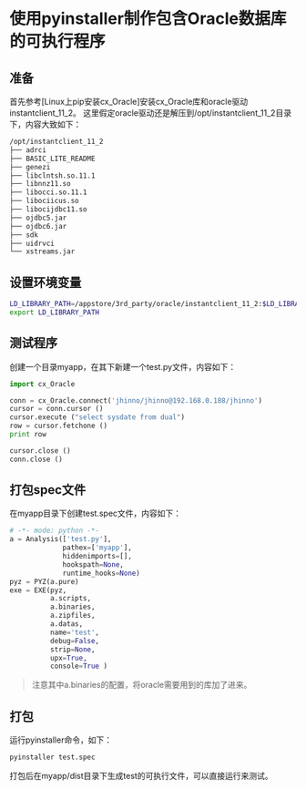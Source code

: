 # 使用pyinstaller制作包含Oracle数据库的可执行程序

## 准备
首先参考[Linux上pip安装cx_Oracle]安装cx_Oracle库和oracle驱动instantclient_11_2。
这里假定oracle驱动还是解压到/opt/instantclient_11_2目录下，内容大致如下：
``` bash
/opt/instantclient_11_2
├── adrci
├── BASIC_LITE_README
├── genezi
├── libclntsh.so.11.1
├── libnnz11.so
├── libocci.so.11.1
├── libociicus.so
├── libocijdbc11.so
├── ojdbc5.jar
├── ojdbc6.jar
├── sdk
├── uidrvci
└── xstreams.jar
```

## 设置环境变量
```bash
LD_LIBRARY_PATH=/appstore/3rd_party/oracle/instantclient_11_2:$LD_LIBRARY_PATH
export LD_LIBRARY_PATH
```

## 测试程序

创建一个目录myapp，在其下新建一个test.py文件，内容如下：

``` python
import cx_Oracle

conn = cx_Oracle.connect('jhinno/jhinno@192.168.0.188/jhinno')
cursor = conn.cursor ()
cursor.execute ("select sysdate from dual")
row = cursor.fetchone ()
print row

cursor.close ()
conn.close ()
```

## 打包spec文件
在myapp目录下创建test.spec文件，内容如下：
``` python
# -*- mode: python -*-
a = Analysis(['test.py'],
             pathex=['myapp'],
             hiddenimports=[],
             hookspath=None,
             runtime_hooks=None)
pyz = PYZ(a.pure)
exe = EXE(pyz,
          a.scripts,
          a.binaries,
          a.zipfiles,
          a.datas,
          name='test',
          debug=False,
          strip=None,
          upx=True,
          console=True )
```
> 注意其中a.binaries的配置，将oracle需要用到的库加了进来。

## 打包
运行pyinstaller命令，如下：
``` bash
pyinstaller test.spec
```

打包后在myapp/dist目录下生成test的可执行文件，可以直接运行来测试。
